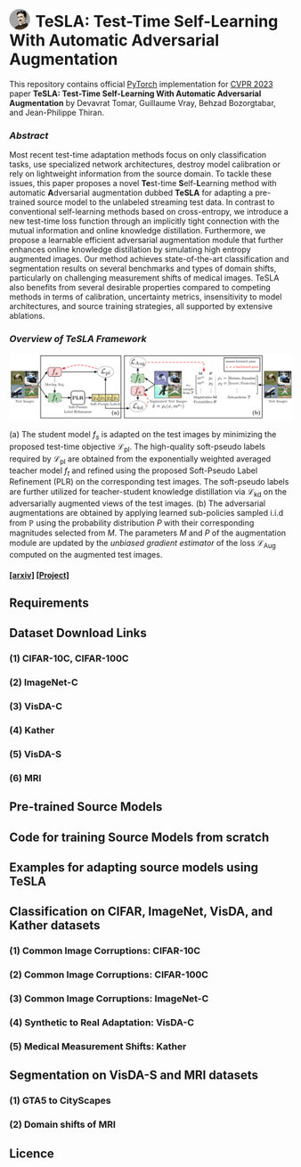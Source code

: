 # <img src="website/tesla.gif" width="40" height="40" style="vertical-align: bottom"/> <b>TeSLA: Test-Time Self-Learning With Automatic Adversarial Augmentation</b>

This repository contains official [PyTorch](https://pytorch.org/) implementation for [CVPR 2023](https://cvpr2023.thecvf.com/) paper **TeSLA: Test-Time Self-Learning With Automatic Adversarial Augmentation** by Devavrat Tomar, Guillaume Vray, Behzad Bozorgtabar, and Jean-Philippe Thiran.

### *Abstract*
Most recent test-time adaptation methods focus on only classification tasks, use specialized network architectures, destroy model calibration or rely on lightweight information from the source domain. To tackle these issues, this paper proposes a novel **Te**st-time **S**elf-**L**earning method with automatic **A**dversarial augmentation dubbed **TeSLA** for adapting a pre-trained source model to the unlabeled streaming test data. In contrast to conventional self-learning methods based on cross-entropy, we introduce a new test-time loss function through an implicitly tight connection with the mutual information and online knowledge distillation. Furthermore, we propose a learnable efficient adversarial augmentation module that further enhances online knowledge distillation by simulating high entropy augmented images. Our method achieves state-of-the-art classification and segmentation results on several benchmarks and types of domain shifts, particularly on challenging measurement shifts of medical images. TeSLA also benefits from several desirable properties compared to competing methods in terms of calibration, uncertainty metrics, insensitivity to model architectures, and source training strategies, all supported by extensive ablations.

### *Overview of TeSLA Framework*
<img src="website/tesla_overview.svg" style="background-color:white; border: solid white;">

(a) The student model $f_s$  is adapted on the test images by minimizing the proposed test-time objective $\mathcal{L}_\text{pl}$. The high-quality soft-pseudo labels required by $\mathcal{L}_\text{pl}$ are obtained from the exponentially weighted averaged teacher model $f_t$ and refined using the proposed Soft-Pseudo Label Refinement (PLR) on the corresponding test images. The soft-pseudo labels are further utilized for teacher-student knowledge distillation via $\mathcal{L}_\text{kd}$ on the adversarially augmented views of the test images. (b) The adversarial augmentations are obtained by applying learned sub-policies sampled i.i.d from $\mathbb{P}$ using the probability distribution $P$ with their corresponding magnitudes selected from $M$. The parameters $M$ and $P$ of the augmentation module are updated by the *unbiased gradient estimator* of the loss $\mathcal{L}_\text{Aug}$ computed on the augmented test images.

#### [[arxiv]](https://arxiv.org/abs/xxxxxx) [[Project]](https://behzadbozorgtabar.com/TeSLA.html)

## **Requirements**

## **Dataset Download Links**
### (1) CIFAR-10C, CIFAR-100C
### (2) ImageNet-C
### (3) VisDA-C
### (4) Kather
### (5) VisDA-S
### (6) MRI


## **Pre-trained Source Models**

## **Code for training Source Models from scratch**

## **Examples for adapting source models using TeSLA**

## Classification on CIFAR, ImageNet, VisDA, and Kather datasets

### (1) Common Image Corruptions: CIFAR-10C
### (2) Common Image Corruptions: CIFAR-100C
### (3) Common Image Corruptions: ImageNet-C
### (4) Synthetic to Real Adaptation: VisDA-C
### (5) Medical Measurement Shifts: Kather


## Segmentation  on VisDA-S and MRI datasets

### (1) GTA5 to CityScapes
### (2) Domain shifts of MRI

## **Licence**